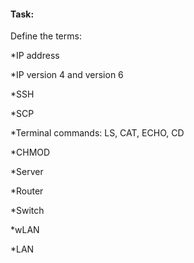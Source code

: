 
#### Task:
Define the terms:

*IP address

*IP version 4 and version 6

*SSH

*SCP

*Terminal commands: LS, CAT, ECHO, CD

*CHMOD

*Server

*Router

*Switch

*wLAN

*LAN
